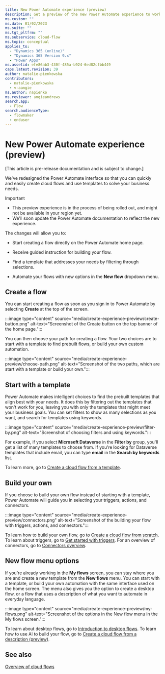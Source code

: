 ```yaml
---
title: New Power Automate experience (preview)
description: Get a preview of the new Power Automate experience to work with flows and templates.
ms.custom: ""
ms.date: 01/02/2023
ms.suite: ""
ms.tgt_pltfrm: ""
ms.subservice: cloud-flow
ms.topic: conceptual
applies_to: 
  - "Dynamics 365 (online)"
  - "Dynamics 365 Version 9.x"
  - "Power Apps"
ms.assetid: efe86ab3-430f-485a-b924-6ed82cfbb449
caps.latest.revision: 39
author: natalie-pienkowska
contributors:
  - natalie-pienkowska
  - v-aangie
ms.author: napienko
ms.reviewer: angieandrews
search.app: 
  - Flow
search.audienceType: 
  - flowmaker
  - enduser
---
```


# New Power Automate experience (preview)

[This article is pre-release documentation and is subject to change.]

We've redesigned the Power Automate interface so that you can quickly and easily create cloud flows and use templates  to solve your business needs.

> [!IMPORTANT]
> - This preview experience is in the process of being rolled out, and might not be available in your region yet.
> - We'll soon update the Power Automate documentation to reflect the new experience.

The changes will allow you to:

- Start creating a flow directly on the Power Automate home page.

- Receive guided instruction for building your flow.

- Find a template that addresses your needs by filtering through selections.

- Automate your flows with new options in the **New flow** dropdown menu.

## Create a flow

You can start creating a flow as soon as you sign in to Power Automate by selecting **Create** at the top of the screen.

:::image type="content" source="media/create-experience-preview/create-button.png" alt-text="Screenshot of the Create button on the top banner of the home page.":::

You can then choose your path for creating a flow. Your two choices are to start with a template to find prebuilt flows, or build your own custom automation.

:::image type="content" source="media/create-experience-preview/choose-path.png" alt-text="Screenshot of the two paths, which are start with a template or build your own.":::

## Start with a template

Power Automate makes intelligent choices to find the prebuilt templates that align best with your needs. It does this by filtering out the templates that won't work for you, leaving you with only the templates that might meet your business goals. You can set filters to show as many selections as you want, and search for templates using keywords.

:::image type="content" source="media/create-experience-preview/filter-by.png" alt-text="Screenshot of choosing filters and using keywords.":::

For example, if you select **Microsoft Dataverse** in the **Filter by** group, you'll get a list of many templates to choose from. If you're looking for Dataverse templates that include email, you can type **email** in the **Search by keywords** list.

To learn more, go to [Create a cloud flow from a template](get-started-logic-template.md).

## Build your own

If you choose to build your own flow instead of starting with a template, Power Automate will guide you in selecting your triggers, actions, and connectors.

:::image type="content" source="media/create-experience-preview/connectors.png" alt-text="Screenshot of the building your flow with triggers, actions, and connectors.":::

To learn how to build your own flow, go to [Create a cloud flow from scratch](get-started-logic-flow.md). To learn about triggers, go to [Get started with triggers](triggers-introduction.md). For an overview of connectors, go to [Connectors overview](/connectors/connectors).

## New flow menu options

If you're already working in the **My flows** screen, you can stay where you are and create a new template from the **New flows** menu. You can start with a template, or build your own automation with the same interface used on the home screen. The menu also gives you the option to create a desktop flow, or a flow that uses a description of what you want to automate in everyday language.

:::image type="content" source="media/create-experience-preview/my-flows.png" alt-text="Screenshot of the options in the New flow menu in the My flows screen.":::

To learn about desktop flows, go to [Introduction to desktop flows](desktop-flows/introduction.md). To learn how to use AI to build your flow, go to [Create a cloud flow from a description (preview)](create-cloud-flow-from-description.md).

## See also

[Overview of cloud flows](overview-cloud.md)